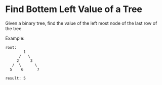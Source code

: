 # Find Bottem Left Value of a Tree

Given a binary tree, find the value of the left most node of the last row of the tree

Example:

```
root:
        1
      /   \
     2     3
   /  \      \
  5    6      7

result: 5
```
